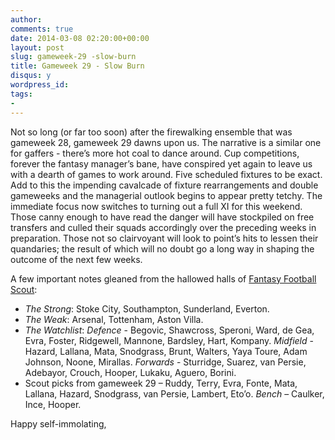 ```yaml
---
author: 
comments: true
date: 2014-03-08 02:20:00+00:00
layout: post
slug: gameweek-29 -slow-burn
title: Gameweek 29 - Slow Burn
disqus: y
wordpress_id: 
tags: 
- 
---
```


Not so long (or far too soon) after the firewalking ensemble that was gameweek 28, gameweek 29 dawns upon us. The narrative is a similar one for gaffers - there’s more hot coal to dance around. Cup competitions, forever the fantasy manager’s bane, have conspired yet again to leave us with a dearth of games to work around. Five scheduled fixtures to be exact. Add to this the impending cavalcade of fixture rearrangements and double gameweeks and the managerial outlook begins to appear pretty tetchy. The immediate focus now switches to turning out a full XI for this weekend. Those canny enough to have read the danger will have stockpiled on free transfers and culled their squads accordingly over the preceding weeks in preparation. Those not so clairvoyant will look to point’s hits to lessen their quandaries; the result of which will no doubt go a long way in shaping the outcome of the next few weeks. 

A few important notes gleaned from the hallowed halls of [Fantasy Football Scout](http://fantasyfootballscout.co.uk):

+ *The Strong*: Stoke City, Southampton, Sunderland, Everton.
+ *The Weak*: Arsenal, Tottenham, Aston Villa.
+ *The Watchlist*: *Defence* - Begovic, Shawcross, Speroni, Ward, de Gea, Evra, Foster, Ridgewell, Mannone, Bardsley, Hart, Kompany. *Midfield* - Hazard, Lallana, Mata, Snodgrass, Brunt, Walters, Yaya Toure, Adam Johnson, Noone, Mirallas. *Forwards* - Sturridge, Suarez, van Persie, Adebayor, Crouch, Hooper, Lukaku, Aguero, Borini.
+ Scout picks from gameweek 29 – Ruddy, Terry, Evra, Fonte, Mata, Lallana, Hazard, Snodgrass, van Persie, Lambert, Eto’o. *Bench* – Caulker, Ince, Hooper.

Happy self-immolating,

